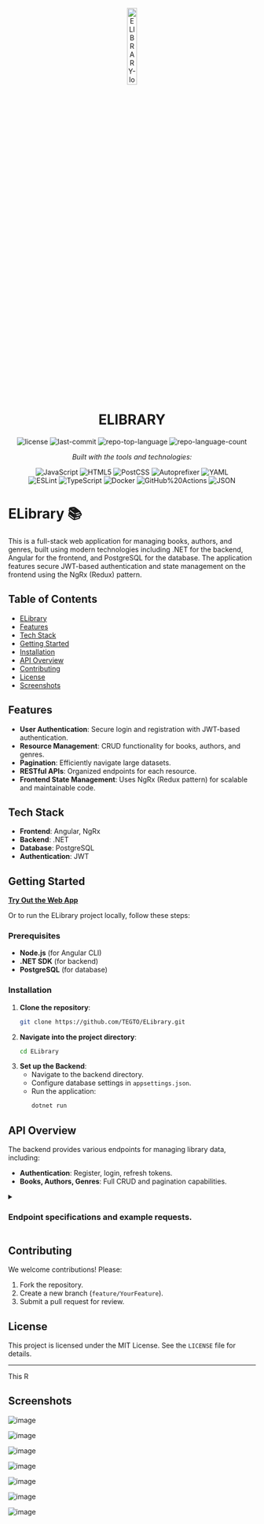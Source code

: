 <p align="center">
  <img src="https://img.icons8.com/?size=512&id=55494&format=png" width="20%" alt="ELIBRARY-logo">
</p>
<p align="center">
    <h1 align="center">ELIBRARY</h1>
</p>

<p align="center">
	<img src="https://img.shields.io/github/license/TEGTO/ELibrary?style=flat&logo=opensourceinitiative&logoColor=white&color=0080ff" alt="license">
	<img src="https://img.shields.io/github/last-commit/TEGTO/ELibrary?style=flat&logo=git&logoColor=white&color=0080ff" alt="last-commit">
	<img src="https://img.shields.io/github/languages/top/TEGTO/ELibrary?style=flat&color=0080ff" alt="repo-top-language">
	<img src="https://img.shields.io/github/languages/count/TEGTO/ELibrary?style=flat&color=0080ff" alt="repo-language-count">
</p>
<p align="center">
		<em>Built with the tools and technologies:</em>
</p>
<p align="center">
	<img src="https://img.shields.io/badge/JavaScript-F7DF1E.svg?style=flat&logo=JavaScript&logoColor=black" alt="JavaScript">
	<img src="https://img.shields.io/badge/HTML5-E34F26.svg?style=flat&logo=HTML5&logoColor=white" alt="HTML5">
	<img src="https://img.shields.io/badge/PostCSS-DD3A0A.svg?style=flat&logo=PostCSS&logoColor=white" alt="PostCSS">
	<img src="https://img.shields.io/badge/Autoprefixer-DD3735.svg?style=flat&logo=Autoprefixer&logoColor=white" alt="Autoprefixer">
	<img src="https://img.shields.io/badge/YAML-CB171E.svg?style=flat&logo=YAML&logoColor=white" alt="YAML">
	<br>
	<img src="https://img.shields.io/badge/ESLint-4B32C3.svg?style=flat&logo=ESLint&logoColor=white" alt="ESLint">
	<img src="https://img.shields.io/badge/TypeScript-3178C6.svg?style=flat&logo=TypeScript&logoColor=white" alt="TypeScript">
	<img src="https://img.shields.io/badge/Docker-2496ED.svg?style=flat&logo=Docker&logoColor=white" alt="Docker">
	<img src="https://img.shields.io/badge/GitHub%20Actions-2088FF.svg?style=flat&logo=GitHub-Actions&logoColor=white" alt="GitHub%20Actions">
	<img src="https://img.shields.io/badge/JSON-000000.svg?style=flat&logo=JSON&logoColor=white" alt="JSON">
</p>


# ELibrary 📚

This is a full-stack web application for managing books, authors, and genres, built using modern technologies including .NET for the backend, Angular for the frontend, and PostgreSQL for the database. The application features secure JWT-based authentication and state management on the frontend using the NgRx (Redux) pattern.


## Table of Contents
- [ELibrary](#elibrary)
- [Features](#features)
- [Tech Stack](#tech-stack)
- [Getting Started](#getting-started)
- [Installation](#installation)
- [API Overview](#api-overview)
- [Contributing](#contributing)
- [License](#license)
- [Screenshots](#screenshots)
 
##  Features

- **User Authentication**: Secure login and registration with JWT-based authentication.
- **Resource Management**: CRUD functionality for books, authors, and genres.
- **Pagination**: Efficiently navigate large datasets.
- **RESTful APIs**: Organized endpoints for each resource.
- **Frontend State Management**: Uses NgRx (Redux pattern) for scalable and maintainable code.

## Tech Stack

- **Frontend**: Angular, NgRx
- **Backend**: .NET
- **Database**: PostgreSQL
- **Authentication**: JWT

## Getting Started

 **[Try Out the Web App](https://icy-hill-0551b3903.5.azurestaticapps.net/)**

Or to run the ELibrary project locally, follow these steps:

### Prerequisites

- **Node.js** (for Angular CLI)
- **.NET SDK** (for backend)
- **PostgreSQL** (for database)

### Installation

1. **Clone the repository**:
    ```bash
    git clone https://github.com/TEGTO/ELibrary.git
    ```
2. **Navigate into the project directory**:
    ```bash
    cd ELibrary
    ```
3. **Set up the Backend**:
    - Navigate to the backend directory.
    - Configure database settings in `appsettings.json`.
    - Run the application:
        ```bash
        dotnet run


## API Overview

The backend provides various endpoints for managing library data, including:

- **Authentication**: Register, login, refresh tokens.
- **Books, Authors, Genres**: Full CRUD and pagination capabilities.
 <details closed><summary><h3>Endpoint specifications and example requests.</h3></summary>

### API URLs
- **Auth & User Info API**: https://elibrary-user-api-germanywestcentral-001.azurewebsites.net/
- **Library API**: https://elibrary-library-api-germanywestcentral-001.azurewebsites.net/

## Auth & User Info API Endpoints


### Register

```bash
[POST] /auth/register
```
**Request Body**:
```bash
{
  "userName": "example",
  "password": "123456QWERTY",
  "confirmPassword": "123456QWERTY",
  "userInfo": {
    "name": "name",
    "lastName": "lastName",
    "dateOfBirth": "2020-08-03T09:45:45.4656254Z",
    "address": "address"
  }
}
```



### Login
```bash
[POST] /auth/login
```
**Request Body**:
```bash
{
  "login": "example",
  "password": "123456QWERTY"
}
```

### Refresh Token
```bash
[POST] /auth/refresh
```
**Request Body**:
```bash
{
  "accessToken": "{{accessToken}}",
  "refreshToken": "{{refreshToken}}"
}
```

### Get User Information
```bash
[GET] /userinfo/user
```
**Authorization Required**: `Bearer {{accessToken}}`

## Library API Endpoints

### Author

#### Get an Author by ID
```bash
[GET] /author/{{author_id}}
```
**Authorization Required**: `Bearer {{accessToken}}`

#### Get Total Number of Authors
```bash
[GET] /author/amount
```
**Authorization Required**: `Bearer {{accessToken}}`

#### Get Paginated Authors
```bash
[POST] /author/pagination
```
**Request Body**:
```bash
{
    "pageNumber": 1,
    "pageSize": 2
}
```
**Authorization Required**: `Bearer {{accessToken}}`

#### Create a New Author
```bash
[POST] /author
```
**Request Body**:
```bash
{
    "name": "name",
    "lastName": "lastName",
    "dateOfBirth": "2020-08-03T09:45:45.4656254Z"
}
```
**Authorization Required**: `Bearer {{accessToken}}`

#### Update an Author
```bash
[PUT] /author
```
**Request Body**:
```bash
{
    "id": {{author_id}},
    "name": "newName",
    "lastName": "lastName",
    "dateOfBirth": "2020-08-03T09:45:45.4656254Z"
}
```
**Authorization Required**: `Bearer {{accessToken}}`

#### Delete an Author by ID
```bash
[DELETE] /author/{{author_id}}
```
**Authorization Required**: `Bearer {{accessToken}}`

### Genre

#### Get a Genre by ID
```bash
[GET] /genre/{{genre_id}}
```
**Authorization Required**: `Bearer {{accessToken}}`

#### Get Total Number of Genres
```bash
[GET] /genre/amount
```
**Authorization Required**: `Bearer {{accessToken}}`

#### Get Paginated Genres
```bash
[POST] /genre/pagination
```
**Request Body**:
```bash
{
    "pageNumber": 1,
    "pageSize": 2
}
```
**Authorization Required**: `Bearer {{accessToken}}`

#### Create a New Genre
```bash
[POST] /genre
```
**Request Body**:
```bash
{
    "name": "name"
}
```
**Authorization Required**: `Bearer {{accessToken}}`

#### Update a Genre
```bash
[PUT] /genre
```
**Request Body**:
```bash
{
    "id": {{genre_id}},
    "name": "newName"
}
```
**Authorization Required**: `Bearer {{accessToken}}`

#### Delete a Genre by ID
```bash
[DELETE] /genre/{{genre_id}}
```
**Authorization Required**: `Bearer {{accessToken}}`

### Book

#### Get a Book by ID
```bash
[GET] /book/{{book_id}}
```
**Authorization Required**: `Bearer {{accessToken}}`

#### Get Total Number of Books
```bash
[GET] /book/amount
```
**Authorization Required**: `Bearer {{accessToken}}`

#### Get Paginated Books
```bash
[POST] /book/pagination
```
**Request Body**:
```bash
{
    "pageNumber": 1,
    "pageSize": 2
}
```
**Authorization Required**: `Bearer {{accessToken}}`

#### Create a New Book
```bash
[POST] /book
```
**Request Body**:
```bash
{
    "title": "title",
    "publicationDate": "2020-08-03T09:45:45.4656254Z",
    "authorId": {{author_id}},
    "genreId": {{genre_id}}
}
```
**Authorization Required**: `Bearer {{accessToken}}`

#### Update a Book
```bash
[PUT] /book
```
**Request Body**:
```bash
{
    "id": {{book_id}},
    "title": "newTitle",
    "publicationDate": "2020-08-03T09:45:45.4656254Z",
    "authorId": {{author_id}},
    "genreId": {{genre_id}}
}
```
**Authorization Required**: `Bearer {{accessToken}}`

#### Delete a Book by ID
```bash
[DELETE] /book/{{book_id}}
```
**Authorization Required**: `Bearer {{accessToken}}`

---
</details>

## Contributing

We welcome contributions! Please:

1. Fork the repository.
2. Create a new branch (`feature/YourFeature`).
3. Submit a pull request for review.

## License

This project is licensed under the MIT License. See the `LICENSE` file for details.

---

This R

## Screenshots 
![image](https://github.com/user-attachments/assets/1ea134dc-aaa6-4c5b-9740-f4a6116ff1cb)

![image](https://github.com/user-attachments/assets/e7d3e117-197f-4f59-a987-f257c7322af3)

![image](https://github.com/user-attachments/assets/5f56919a-2239-4135-9825-1a7473d79194)

![image](https://github.com/user-attachments/assets/1f93cdce-592f-492f-a5a4-3ab3889beed3)

![image](https://github.com/user-attachments/assets/861376d5-fc9e-46c9-9e72-87849ef98c65)

![image](https://github.com/user-attachments/assets/bca80ee9-1982-485d-8d78-76f22cdf5a5f)

![image](https://github.com/user-attachments/assets/74d3d3e4-0cfb-4ec3-90d6-b7e6ac156a8c)



